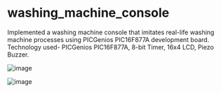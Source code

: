 # washing_machine_console
Implemented a washing machine console that imitates real-life washing machine processes using PICGenios PIC16F877A development board.
Technology used- PICGenios PIC16F877A, 8-bit Timer, 16x4 LCD, Piezo Buzzer.

![image](https://github.com/ca11mejp/washing_machine_console/assets/13674947/d7ede39f-e8ea-4406-a271-898b67c8f08c)

![image](https://github.com/ca11mejp/washing_machine_console/assets/13674947/11565ad3-3b02-42fa-ae22-890663bf1da9)
